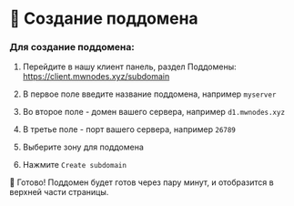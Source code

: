 # 🛜 Создание поддомена
### Для создание поддомена:

1. Перейдите в нашу клиент панель, раздел Поддомены: https://client.mwnodes.xyz/subdomain

2. В первое поле введите название поддомена, например `myserver`

3. Во второе поле - домен вашего сервера, например `d1.mwnodes.xyz`

4. В третье поле - порт вашего сервера, например `26789`

5. Выберите зону для поддомена

6. Нажмите `Create subdomain`

🎉 Готово! Поддомен будет готов через пару минут, и отобразится в верхней части страницы.